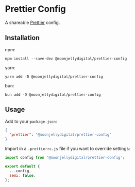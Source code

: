 # Prettier Config

A shareable [Prettier](https://prettier.io) config.

## Installation

npm:

```
npm install --save-dev @moonjellydigital/prettier-config
```

yarn:

```
yarn add -D @moonjellydigital/prettier-config
```

bun:

```
bun add -D @moonjellydigital/prettier-config
```

## Usage

Add to your `package.json`:

```json
{
  "prettier": "@moonjellydigital/prettier-config"
}
```

Import in a `.prettierrc.js` file if you want to override settings:

```javascript
import config from '@moonjellydigital/prettier-config';

export default {
  ...config,
  semi: false,
};
```

